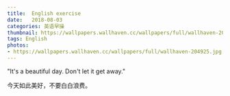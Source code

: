 ```yaml
---
title:  English exercise
date:   2018-08-03
categories: 英语早操
thumbnail: https://wallpapers.wallhaven.cc/wallpapers/full/wallhaven-204925.jpg
tags: English
photos:
- https://wallpapers.wallhaven.cc/wallpapers/full/wallhaven-204925.jpg
---
```


"It's a beautiful day. Don't let it get away."
<p>今天如此美好，不要白白浪费。</p>
